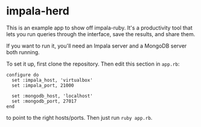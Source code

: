 # impala-herd

This is an example app to show off impala-ruby. It's a productivity tool that lets you run queries through the interface, save the results, and share them.

If you want to run it, you'll need an Impala server and a MongoDB server both running.

To set it up, first clone the repository. Then edit this section in `app.rb`:

    configure do
      set :impala_host, 'virtualbox'
      set :impala_port, 21000

      set :mongodb_host, 'localhost'
      set :mongodb_port, 27017
    end

to point to the right hosts/ports. Then just run `ruby app.rb`.
